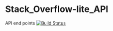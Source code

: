 # Stack_Overflow-lite_API
API end points
[![Build Status](https://travis-ci.com/Leoncenno/Stack_Overflow-lite_API.svg?branch=API_Tests)](https://travis-ci.com/Leoncenno/Stack_Overflow-lite_API)
